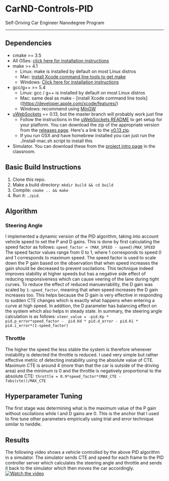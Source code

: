 # CarND-Controls-PID
Self-Driving Car Engineer Nanodegree Program

---

## Dependencies

* cmake >= 3.5
 * All OSes: [click here for installation instructions](https://cmake.org/install/)
* make >= 4.1
  * Linux: make is installed by default on most Linux distros
  * Mac: [install Xcode command line tools to get make](https://developer.apple.com/xcode/features/)
  * Windows: [Click here for installation instructions](http://gnuwin32.sourceforge.net/packages/make.htm)
* gcc/g++ >= 5.4
  * Linux: gcc / g++ is installed by default on most Linux distros
  * Mac: same deal as make - [install Xcode command line tools]((https://developer.apple.com/xcode/features/)
  * Windows: recommend using [MinGW](http://www.mingw.org/)
* [uWebSockets](https://github.com/uWebSockets/uWebSockets) == 0.13, but the master branch will probably work just fine
  * Follow the instructions in the [uWebSockets README](https://github.com/uWebSockets/uWebSockets/blob/master/README.md) to get setup for your platform. You can download the zip of the appropriate version from the [releases page](https://github.com/uWebSockets/uWebSockets/releases). Here's a link to the [v0.13 zip](https://github.com/uWebSockets/uWebSockets/archive/v0.13.0.zip).
  * If you run OSX and have homebrew installed you can just run the ./install-mac.sh script to install this
* Simulator. You can download these from the [project intro page](https://classroom.udacity.com/nanodegrees/nd013/parts/40f38239-66b6-46ec-ae68-03afd8a601c8/modules/aca605f8-8219-465d-9c5d-ca72c699561d/lessons/e8235395-22dd-4b87-88e0-d108c5e5bbf4/concepts/6a4d8d42-6a04-4aa6-b284-1697c0fd6562) in the classroom.

## Basic Build Instructions

1. Clone this repo.
2. Make a build directory: `mkdir build && cd build`
3. Compile: `cmake .. && make`
4. Run it: `./pid`. 

## Algorithm

### Steering Angle
I implemented a dynamic version of the PID algorithm, taking into account vehicle speed to set the P and D gains. This is done by first calculating the speed factor as follows:
`speed_factor = (MAX_SPEED - speed)/MAX_SPEED`
The speed factor values range from 0 to 1, where 1 corresponds to speed 0 and 1 corresponds to maximum speed. The speed factor is used to scale down the P gain based on the observation that when speed increases the gain should be decreased to prevent oscilations. This technique indeed improves stability at higher speeds but has a negative side effect of reducing responsiveness which can cause veering of the lane during tight curves. To reduce the effect of reduced manuevrability, the D gain was scaled by `1-speed_factor`, meaning that when speed increases the D gain increases too. This helps because the D gain is very effective in responding to sudden CTE changes which is exactly what happens when entering a curve at high speed. In addition, the D parameter has balancing effect on the system which also helps in steady state. In summary, the steering angle calculation is as follows:
`steer_value = -pid.Kp * pid.p_error*speed_factor -  pid.Kd * pid.d_error - pid.Ki * pid.i_error*(1-speed_factor)`

### Throttle
The higher the speed the less stable the system is therefore whenever instability is detected the throttle is reduced. I used very simple but rather effective metric of detecting instability using the absolute value of CTE. Maximum CTE is around 4 (more than that the car is outside of the driving area) and the minimum is 0 and the throttle is negatively proportional to the absolute CTE:
`throttle = 0.9*speed_factor*(MAX_CTE - fabs(cte))/MAX_CTE`

## Hyperparameter Tuning
The first stage was determining what is the maximum value of the P gain without oscilations while I and D gains are 0. This is the anchor that I used to fine tune other parameters empirically using trial and error technique similar to twiddle.

## Results
The following video shows a vehicle controlled by the above PID algorithm in a simulator. The simulator sends CTE and speed for each frame to the PID controller server which calculates the steering angle and throttle and sends it back to the simulator which then moves the car accordingly.
[![Watch the video](https://j.gifs.com/DRnMGq.gif)](https://youtu.be/BY5pcmQY7Jw)

